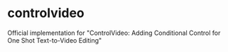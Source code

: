 # controlvideo
Official implementation for "ControlVideo: Adding Conditional Control for One Shot Text-to-Video Editing" 
